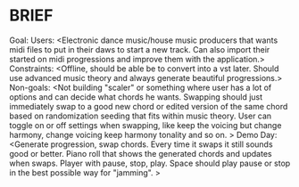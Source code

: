# BRIEF
Goal: <Chord generator application that will generate beautiful chord progressions where user can swap selected chords until he is happy and export to midi.>
Users: <Electronic dance music/house music producers that wants midi files to put in their daws to start a new track. Can also import their started on midi progressions and improve them with the application.>
Constraints: <Offline, should be able be to convert into a vst later. Should use advanced music theory and always generate beautiful progressions.>
Non-goals: <Not building "scaler" or something where user has a lot of options and can decide what chords he wants. Swapping should just immediately swap to a good new chord or edited version of the same chord based on randomization seeding that fits within music theory. User can toggle on or off settings when swapping, like keep the voicing but change harmony, change voicing keep harmony tonality and so on. >
Demo Day: <Generate progression, swap chords. Every time it swaps it still sounds good or better. Piano roll that shows the generated chords and updates when swaps. Player with pause, stop, play. Space should play pause or stop in the best possible way for "jamming". >
